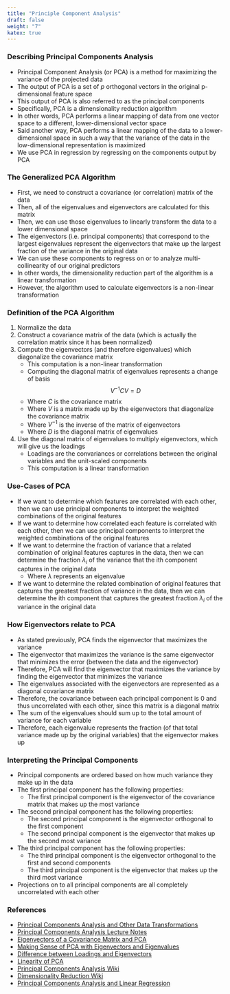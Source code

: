 ```yaml
---
title: "Principle Component Analysis"
draft: false
weight: "7"
katex: true
---
```


### Describing Principal Components Analysis
- Principal Component Analysis (or PCA) is a method for maximizing the variance of the projected data
- The output of PCA is a set of $p$ orthogonal vectors in the original p-dimensional feature space
- This output of PCA is also referred to as the principal components
- Specifically, PCA is a dimensionality reduction algorithm
- In other words, PCA performs a linear mapping of data from one vector space to a different, lower-dimensional vector space
- Said another way, PCA performs a linear mapping of the data to a lower-dimensional space in such a way that the variance of the data in the low-dimensional representation is maximized
- We use PCA in regression by regressing on the components output by PCA

### The Generalized PCA Algorithm
- First, we need to construct a covariance (or correlation) matrix of the data
- Then, all of the eigenvalues and eigenvectors are calculated for this matrix
- Then, we can use those eigenvalues to linearly transform the data to a lower dimensional space
- The eigenvectors (i.e. principal components) that correspond to the largest eigenvalues represent the eigenvectors that make up the largest fraction of the variance in the original data
- We can use these components to regress on or to analyze multi-collinearity of our original predictors
- In other words, the dimensionality reduction part of the algorithm is a linear transformation
- However, the algorithm used to calculate eigenvectors is a non-linear transformation

### Definition of the PCA Algorithm
1. Normalize the data
2. Construct a covariance matrix of the data (which is actually the correlation matrix since it has been normalized)
3. Compute the eigenvectors (and therefore eigenvalues) which diagonalize the covariance matrix
	- This computation is a non-linear transformation
	- Computing the diagonal matrix of eigenvalues represents a change of basis
	$$ V^{-1}CV = D $$
	- Where $C$ is the covariance matrix
	- Where $V$ is a matrix made up by the eigenvectors that diagonalize the covariance matrix
	- Where $V^{-1}$ is the inverse of the matrix of eigenvectors
	- Where $D$ is the diagonal matrix of eigenvalues
4. Use the diagonal matrix of eigenvalues to multiply eigenvectors, which will give us the loadings
	- Loadings are the convariances or correlations between the original variables and the unit-scaled components
	- This computation is a linear transformation

### Use-Cases of PCA
- If we want to determine which features are correlated with each other, then we can use principal components to interpret the weighted combinations of the original features
- If we want to determine how correlated each feature is correlated with each other, then we can use principal components to interpret the weighted combinations of the original features
- If we want to determine the fraction of variance that a related combination of original features captures in the data, then we can determine the fraction $\lambda_{i}$ of the variance that the ith component captures in the original data
	- Where $\lambda$ represents an eigenvalue
- If we want to determine the related combination of original features that captures the greatest fraction of variance in the data, then we can determine the ith component that captures the greatest fraction $\lambda_{i}$ of the variance in the original data

### How Eigenvectors relate to PCA
- As stated previously, PCA finds the eigenvector that maximizes the variance
- The eigenvector that maximizes the variance is the same eigenvector that minimizes the error (between the data and the eigenvector)
- Therefore, PCA will find the eigenvector that maximizes the variance by finding the eigenvector that minimizes the variance
- The eigenvalues associated with the eigenvectors are represented as a diagonal covariance matrix
- Therefore, the covariance between each principal component is 0 and thus uncorrelated with each other, since this matrix is a diagonal matrix
- The sum of the eigenvalues should sum up to the total amount of variance for each variable
- Therefore, each eigenvalue represents the fraction (of that total variance made up by the original variables) that the eigenvector makes up

### Interpreting the Principal Components
- Principal components are ordered based on how much variance they make up in the data
- The first principal component has the following properties:
	- The first principal component is the eigenvector of the covariance matrix that makes up the most variance
- The second principal component has the following properties:
	- The second principal component is the eigenvector orthogonal to the first component
	- The second principal component is the eigenvector that makes up the second most variance
- The third principal component has the following properties:
	- The third principal component is the eigenvector orthogonal to the first and second components
	- The third principal component is the eigenvector that makes up the third most variance
- Projections on to all principal components are all completely uncorrelated with each other

### References
- [Principal Components Analysis and Other Data Transformations](https://www.stat.cmu.edu/~cshalizi/350/2008/lectures/10/lecture-10.pdf)
- [Principal Components Analysis Lecture Notes](https://www.stat.cmu.edu/~cshalizi/uADA/12/lectures/ch18.pdf)
- [Eigenvectors of a Covariance Matrix and PCA](https://math.stackexchange.com/questions/23596/why-is-the-eigenvector-of-a-covariance-matrix-equal-to-a-principal-component)
- [Making Sense of PCA with Eigenvectors and Eigenvalues](https://stats.stackexchange.com/questions/2691/making-sense-of-principal-component-analysis-eigenvectors-eigenvalues)
- [Difference between Loadings and Eigenvectors](https://stats.stackexchange.com/questions/143905/loadings-vs-eigenvectors-in-pca-when-to-use-one-or-another)
- [Linearity of PCA](https://stats.stackexchange.com/questions/290750/linearity-of-pca)
- [Principal Components Analysis Wiki](https://en.wikipedia.org/wiki/Principal_component_analysis)
- [Dimensionality Reduction Wiki](https://en.wikipedia.org/wiki/Dimensionality_reduction#Principal_component_analysis_(PCA))
- [Principal Components Analysis and Linear Regression](https://shankarmsy.github.io/posts/pca-vs-lr.html)
